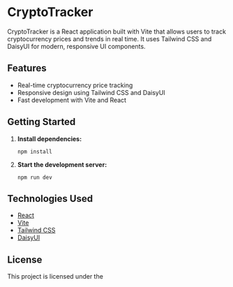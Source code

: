 # CryptoTracker

CryptoTracker is a React application built with Vite that allows users to track cryptocurrency prices and trends in real time. It uses Tailwind CSS and DaisyUI for modern, responsive UI components.

## Features

- Real-time cryptocurrency price tracking
- Responsive design using Tailwind CSS and DaisyUI
- Fast development with Vite and React

## Getting Started

1. **Install dependencies:**
   ```
   npm install
   ```

2. **Start the development server:**
   ```
   npm run dev
   ```

## Technologies Used

- [React](https://react.dev/)
- [Vite](https://vitejs.dev/)
- [Tailwind CSS](https://tailwindcss.com/)
- [DaisyUI](https://daisyui.com/)

## License

This project is licensed under the